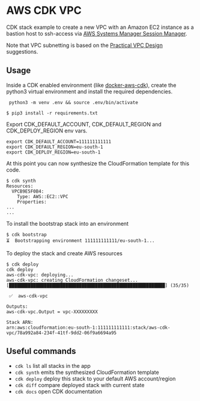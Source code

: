 
# AWS CDK VPC

CDK stack example to create a new VPC with an Amazon EC2 instance as a bastion host to ssh-access via [AWS Systems Manager Session Manager](https://docs.aws.amazon.com/systems-manager/latest/userguide/session-manager.html).

Note that VPC subnetting is based on the [Practical VPC Design](https://aws.amazon.com/blogs/startups/practical-vpc-design/) suggestions.

## Usage

Inside a CDK enabled environment (like [docker-aws-cdk](https://github.com/misurellig/docker-aws-cdk)), create the python3 virtual environment and install the required dependencies.

```
 python3 -m venv .env && source .env/bin/activate
```

```
$ pip3 install -r requirements.txt
```

Export CDK_DEFAULT_ACCOUNT, CDK_DEFAULT_REGION and CDK_DEPLOY_REGION env vars.
```
export CDK_DEFAULT_ACCOUNT=111111111111
export CDK_DEFAULT_REGION=eu-south-1
export CDK_DEPLOY_REGION=eu-south-1
```

At this point you can now synthesize the CloudFormation template for this code.

```
$ cdk synth
Resources:
  VPCB9E5F0B4:
    Type: AWS::EC2::VPC
    Properties:
...
...
```

To install the bootstrap stack into an environment
```
$ cdk bootstrap
⏳  Bootstrapping environment 111111111111/eu-south-1...
```

To deploy the stack and create AWS resources
```
$ cdk deploy
cdk deploy
aws-cdk-vpc: deploying...
aws-cdk-vpc: creating CloudFormation changeset...
[██████████████████████████████████████████████████████████] (35/35)

 ✅  aws-cdk-vpc

Outputs:
aws-cdk-vpc.Output = vpc-XXXXXXXXX

Stack ARN:
arn:aws:cloudformation:eu-south-1:111111111111:stack/aws-cdk-vpc/78a992a84-234f-41tf-9dd2-06f9a6694a95
```

## Useful commands

 * `cdk ls`          list all stacks in the app
 * `cdk synth`       emits the synthesized CloudFormation template
 * `cdk deploy`      deploy this stack to your default AWS account/region
 * `cdk diff`        compare deployed stack with current state
 * `cdk docs`        open CDK documentation

